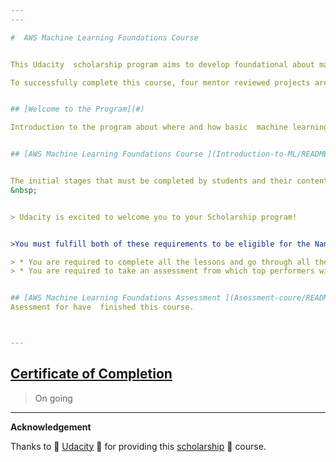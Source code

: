 ```yaml
---
---

#  AWS Machine Learning Foundations Course


This Udacity  scholarship program aims to develop foundational about machine learning. Learning anything  AWS feature that provide machine leearning.

To successfully complete this course, four mentor reviewed projects are required and one must satisfy the project's rubric.


## [Welcome to the Program](#)

Introduction to the program about where and how basic  machine learning applies to a variety of industries. Core Curriculum  include **AWS Machine Learning Foundations Course** and **AWS Machine Learning Foundations Assessment Quiz**


## [AWS Machine Learning Foundations Course ](Introduction-to-ML/README.md)


The initial stages that must be completed by students and their contents are related to the basic introduction and tips and tricks, and are required to join the community in Slack.
&nbsp;


> Udacity is excited to welcome you to your Scholarship program! 


>You must fulfill both of these requirements to be eligible for the Nanodegree program scholarship:

> * You are required to complete all the lessons and go through all the concepts in this program.
> * You are required to take an assessment from which top performers will be selected for one of 425 full scholarships for the AWS Machine Learning Engineer Nanodegree program.  


## [AWS Machine Learning Foundations Assessment ](Asessment-coure/README.md)
Asessment for have  finished this course.



---
```


## [Certificate of Completion](https://confirm.udacity.com/DCPLKGXW)

> On going


---

**Acknowledgement**

Thanks to :raised_hands: [Udacity](https://www.udacity.com/) :raised_hands: for providing this [scholarship](https://www.udacity.com/scholarships/aws-machine-learning-scholarship-program?bsft_aaid=affd8710-61ff-4001-baca-1d4a7303381d&bsft_eid=59a6d0dc-022b-038c-1ead-ac8a1d641e03&utm_campaign=sch_600_2021-06-15_ndxxx_aws-ml-last-chance_global&utm_source=blueshift&utm_medium=email&bsft_clkid=cb58e060-c41a-4d5f-bb88-5f9a9eb10f46&bsft_uid=7d94fe45-ff81-4eb8-bf71-a3aaebb76ea6&bsft_mid=1e27940e-306b-453a-8919-2943cbca92ff&bsft_mime_type=html&bsft_ek=2021-06-18T22%3A02%3A25Z&bsft_lx=2&bsft_tv=32) :tada: course.
